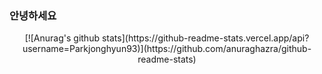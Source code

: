### 안녕하세요

<div align = center>
[![Anurag's github stats](https://github-readme-stats.vercel.app/api?username=Parkjonghyun93)](https://github.com/anuraghazra/github-readme-stats)
</div>
<!--
**Parkjonghyun93/Parkjonghyun93** is a ✨ _special_ ✨ repository because its `README.md` (this file) appears on your GitHub profile.

Here are some ideas to get you started:

- 🔭 I’m currently working on ...
- 🌱 I’m currently learning ...
- 👯 I’m looking to collaborate on ...
- 🤔 I’m looking for help with ...
- 💬 Ask me about ...
- 📫 How to reach me: ...
- 😄 Pronouns: ...
- ⚡ Fun fact: ...
-->
